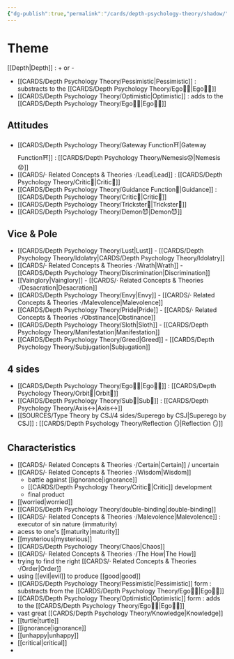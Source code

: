 ```yaml
---
{"dg-publish":true,"permalink":"/cards/depth-psychology-theory/shadow/","created":"2022-12-21T17:09:42.235+01:00","updated":"2023-05-08T21:43:50.833+02:00"}
---
```



# Theme 
[[Depth\|Depth]] : + or - 
- [[CARDS/Depth Psychology Theory/Pessimistic\|Pessimistic]] : substracts to the [[CARDS/Depth Psychology Theory/Ego🙋‍♂️\|Ego🙋‍♂️]] 
- [[CARDS/Depth Psychology Theory/Optimistic\|Optimistic]] : adds to the [[CARDS/Depth Psychology Theory/Ego🙋‍♂️\|Ego🙋‍♂️]]

## Attitudes 
- [[CARDS/Depth Psychology Theory/Gateway Function⛩️\|Gateway Function⛩️]] : [[CARDS/Depth Psychology Theory/Nemesis😟\|Nemesis😟]]
- [[CARDS/· Related Concepts & Theories ·/Lead\|Lead]] : [[CARDS/Depth Psychology Theory/Critic🤔\|Critic🤔]]
- [[CARDS/Depth Psychology Theory/Guidance Function🚿\|Guidance]] : [[CARDS/Depth Psychology Theory/Critic🤔\|Critic🤔]] 
- [[CARDS/Depth Psychology Theory/Trickster🤡\|Trickster🤡]]
- [[CARDS/Depth Psychology Theory/Demon😈\|Demon😈]]

## Vice & Pole
- [[CARDS/Depth Psychology Theory/Lust\|Lust]] - [[CARDS/Depth Psychology Theory/Idolatry\|CARDS/Depth Psychology Theory/Idolatry]]
- [[CARDS/· Related Concepts & Theories ·/Wrath\|Wrath]] - [[CARDS/Depth Psychology Theory/Discrimination\|Discrimination]] 
- [[Vainglory\|Vainglory]] - [[CARDS/· Related Concepts & Theories ·/Desacration\|Desacration]]
- [[CARDS/Depth Psychology Theory/Envy\|Envy]] - [[CARDS/· Related Concepts & Theories ·/Malevolence\|Malevolence]]
- [[CARDS/Depth Psychology Theory/Pride\|Pride]] - [[CARDS/· Related Concepts & Theories ·/Obstinance\|Obstinance]]
- [[CARDS/Depth Psychology Theory/Sloth\|Sloth]] - [[CARDS/Depth Psychology Theory/Manifestation\|Manifestation]]
- [[CARDS/Depth Psychology Theory/Greed\|Greed]] - [[CARDS/Depth Psychology Theory/Subjugation\|Subjugation]]

## 4 sides 
- [[CARDS/Depth Psychology Theory/Ego🙋‍♂️\|Ego🙋‍♂️]] : [[CARDS/Depth Psychology Theory/Orbit🔄\|Orbit🔄]]
- [[CARDS/Depth Psychology Theory/Sub🤸\|Sub🤸]] : [[CARDS/Depth Psychology Theory/Axis↔️\|Axis↔️]]
- [[SOURCES/Type Theory by CSJ/4 sides/Superego by CSJ\|Superego by CSJ]] : [[CARDS/Depth Psychology Theory/Reflection 🪞\|Reflection 🪞]]

## Characteristics 
- [[CARDS/· Related Concepts & Theories ·/Certain\|Certain]] / uncertain
- [[CARDS/· Related Concepts & Theories ·/Wisdom\|Wisdom]]
	- battle against [[ignorance\|ignorance]]
	- [[CARDS/Depth Psychology Theory/Critic🤔\|Critic]] development
	- final product
- [[worried\|worried]]
- [[CARDS/Depth Psychology Theory/double-binding\|double-binding]]
- [[CARDS/· Related Concepts & Theories ·/Malevolence\|Malevolence]] : executor of sin nature (immaturity)
- acess to one's [[maturity\|maturity]]
- [[mysterious\|mysterious]]
- [[CARDS/Depth Psychology Theory/Chaos\|Chaos]] 
- [[CARDS/· Related Concepts & Theories ·/The How\|The How]]
- trying to find the right [[CARDS/· Related Concepts & Theories ·/Order\|Order]]
- using [[evil\|evil]] to produce [[good\|good]]
- [[CARDS/Depth Psychology Theory/Pessimistic\|Pessimistic]] form : substracts from the [[CARDS/Depth Psychology Theory/Ego🙋‍♂️\|Ego🙋‍♂️]] 
- [[CARDS/Depth Psychology Theory/Optimistic\|Optimistic]] form : adds to the [[CARDS/Depth Psychology Theory/Ego🙋‍♂️\|Ego🙋‍♂️]] 
- vast great [[CARDS/Depth Psychology Theory/Knowledge\|Knowledge]]
- [[turtle\|turtle]]
- [[ignorance\|ignorance]]
- [[unhappy\|unhappy]]
- [[critical\|critical]] 
- 